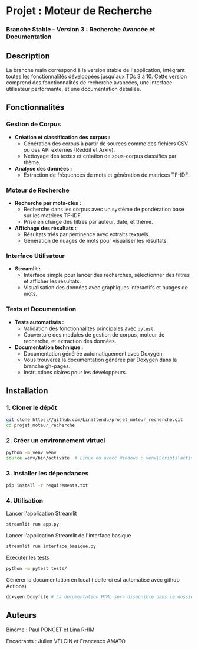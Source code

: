 # Projet : Moteur de Recherche

### Branche Stable -  Version 3 : Recherche Avancée et Documentation

## Description

La branche main correspond à la version stable de l'application, intégrant toutes les fonctionnalités développées jusqu'aux TDs 3 à 10. Cette version comprend des fonctionnalités de recherche avancées, une interface utilisateur performante, et une documentation détaillée.

## Fonctionnalités

### Gestion de Corpus
- **Création et classification des corpus :** 
  - Génération des corpus à partir de sources comme des fichiers CSV ou des API externes (Reddit et Arxiv).
  - Nettoyage des textes et création de sous-corpus classifiés par thème.
- **Analyse des données :**
  - Extraction de fréquences de mots et génération de matrices TF-IDF.

### Moteur de Recherche
- **Recherche par mots-clés :**
  - Recherche dans les corpus avec un système de pondération basé sur les matrices TF-IDF.
  - Prise en charge des filtres par auteur, date, et thème.
- **Affichage des résultats :**
  - Résultats triés par pertinence avec extraits textuels.
  - Génération de nuages de mots pour visualiser les résultats.

### Interface Utilisateur
- **Streamlit :**
  - Interface simple pour lancer des recherches, sélectionner des filtres et afficher les résultats.
  - Visualisation des données avec graphiques interactifs et nuages de mots.

### Tests et Documentation
- **Tests automatisés :**
  - Validation des fonctionnalités principales avec `pytest`.
  - Couverture des modules de gestion de corpus, moteur de recherche, et extraction des données.
- **Documentation technique :**
  - Documentation générée automatiquement avec Doxygen.
  - Vous trouverez la documentation générée par Doxygen dans la branche gh-pages.
  - Instructions claires pour les développeurs.

## Installation

### 1. Cloner le dépôt
```bash
git clone https://github.com/Linattendu/projet_moteur_recherche.git
cd projet_moteur_recherche
```

### 2. Créer un environnement virtuel
```bash
python -m venv venv
source venv/bin/activate  # Linux ou avecc Windows : venv\Scripts\activate  
```

### 3. Installer les dépendances
```bash
pip install -r requirements.txt
```

### 4. Utilisation

Lancer l'application Streamlit
```bash
streamlit run app.py
```

Lancer l'application Streamlit de l'interface basique
```bash
streamlit run interface_basique.py
```

Exécuter les tests
```bash
python -m pytest tests/
```

Générer la documentation en local ( celle-ci est automatisé avec github Actions)
```bash
doxygen Doxyfile # La documentation HTML sera disponible dans le dossier `docs/html/index.html`
```

## Auteurs

Binôme : Paul PONCET et Lina RHIM

Encadrants : Julien VELCIN et Francesco AMATO
